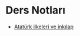# Ders Notları

<!--Index-->

- [Atatürk ilkeleri ve inkılap](./Ders%20Notlar%C4%B1/Atat%C3%BCrk%20ilkeleri%20ve%20ink%C4%B1lap.pdf)

<!--Index-->

